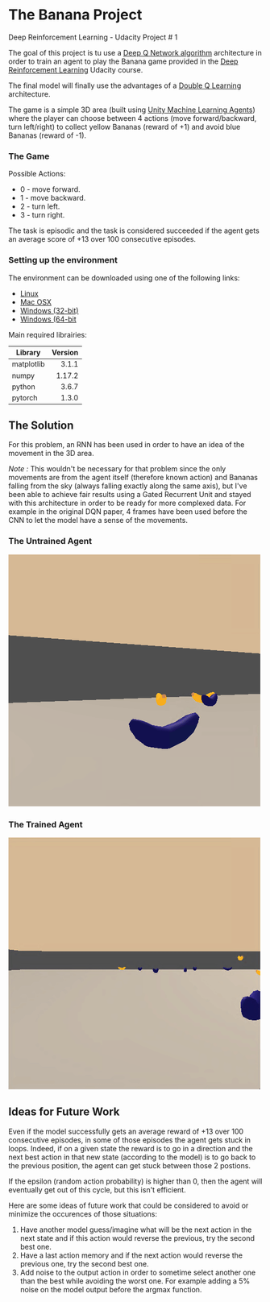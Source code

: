 # The Banana Project
Deep Reinforcement Learning - Udacity Project # 1

The goal of this project is tu use a [Deep Q Network algorithm](https://www.cs.toronto.edu/~vmnih/docs/dqn.pdf) architecture in order to train an agent to play the Banana game provided in the [Deep Reinforcement Learning](https://www.udacity.com/course/deep-reinforcement-learning-nanodegree--nd893?utm_source=gsem_brand&utm_medium=ads_n&utm_campaign=2045115106_c&utm_term=77922608568_nam&utm_keyword=deep%20reinforcement%20learning%20udacity_e&gclid=EAIaIQobChMI_7_j6NWj5QIVhZ-zCh1z-wS1EAAYAiAAEgLjp_D_BwE) Udacity course.

The final model will finally use the advantages of a [Double Q Learning](https://arxiv.org/abs/1509.06461) architecture.

The game is a simple 3D area (built using [Unity Machine Learning Agents](https://unity3d.com/machine-learning)) where the player can choose between 4 actions (move forward/backward, turn left/right) to collect yellow Bananas (reward of +1) and avoid blue Bananas (reward of -1).

### The Game

Possible Actions:

- 0 - move forward.
- 1 - move backward.
- 2 - turn left.
- 3 - turn right.

The task is episodic and the task is considered succeeded if the agent gets an average score of +13 over 100 consecutive episodes.

### Setting up the environment

The environment can be downloaded using one of the following links:
- [Linux](https://s3-us-west-1.amazonaws.com/udacity-drlnd/P1/Banana/Banana_Linux.zip)
- [Mac OSX](https://s3-us-west-1.amazonaws.com/udacity-drlnd/P1/Banana/Banana.app.zip)
- [Windows (32-bit)](https://s3-us-west-1.amazonaws.com/udacity-drlnd/P1/Banana/Banana_Windows_x86.zip)
- [Windows (64-bit](https://s3-us-west-1.amazonaws.com/udacity-drlnd/P1/Banana/Banana_Windows_x86_64.zip)

Main required librairies:                

| Library | Version |
| --------|--------:|
| matplotlib | 3.1.1|
| numpy | 1.17.2 |
| python | 3.6.7 |
| pytorch | 1.3.0 |

## The Solution

For this problem, an RNN has been used in order to have an idea of the movement in the 3D area. 

<i>Note : </i> This wouldn't be necessary for that problem since the only movements are from the agent itself (therefore known action) and Bananas falling from the sky (always falling exactly along the same axis), but I've been able to achieve fair results using a Gated Recurrent Unit and stayed with this architecture in order to be ready for more complexed data. For example in the original DQN paper, 4 frames have been used before the CNN to let the model have a sense of the movements. 

### The Untrained Agent

![Agent at Episode 1](./img/e1.gif)

### The Trained Agent

![Agent at Episode 683](./img/e683.gif)

## Ideas for Future Work

Even if the model successfully gets an average reward of +13 over 100 consecutive episodes, in some of those episodes the agent gets stuck in loops. Indeed, if on a given state the reward is to go in a direction and the next best action in that new state (according to the model) is to go back to the previous position, the agent can get stuck between those 2 postions.

If the epsilon (random action probability) is higher than 0, then the agent will eventually get out of this cycle, but this isn't efficient.

Here are some ideas of future work that could be considered to avoid or minimize the occurences of those situations:
1. Have another model guess/imagine what will be the next action in the next state and if this action would reverse the previous, try the second best one.
2. Have a last action memory and if the next action would reverse the previous one, try the second best one.
3. Add noise to the output action in order to sometime select another one than the best while avoiding the worst one. For example adding a 5% noise on the model output before the argmax function.
